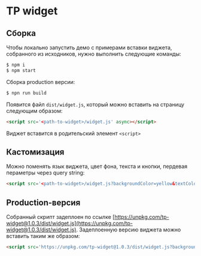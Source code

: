 # TP widget

## Сборка 
Чтобы локально запустить демо с примерами вставки виджета, собранного из исходников, нужно выполнить следующие команды:
```bash
$ npm i
$ npm start
```
Сборка production версии:
```bash
$ npn run build
```
Появится файл `dist/widget.js`, который можно вставить на страницу следующим образом:
```html
<script src='<path-to-widget>/widget.js' async></script>
```
Виджет вставится в родительский элемент `<script>`

## Кастомизация
Можно поменять язык виджета, цвет фона, текста и кнопки, пердевая пераметры через query string:

```html
<script src='<path-to-widget>/widget.js?backgroundColor=yellow&textColor=black&buttonColor=tomato&lang=ru' async></script>
```

## Production-версия
Собранный скрипт задеплоен по ссылке [https://unpkg.com/tp-widget@1.0.3/dist/widget.js](https://unpkg.com/tp-widget@1.0.3/dist/widget.js). Задеплоенную версию виджета можно вставить таким же образом:

```html
<script src='https://unpkg.com/tp-widget@1.0.3/dist/widget.js?backgroundColor=yellow&textColor=black&buttonColor=tomato&lang=ru' async></script>
```